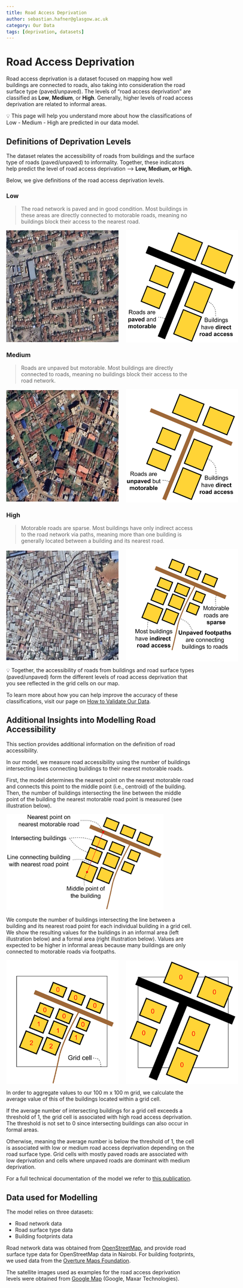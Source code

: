 ```yaml
---
title: Road Access Deprivation
author: sebastian.hafner@glasgow.ac.uk
category: Our Data
tags: [deprivation, datasets]  
---
```


# Road Access Deprivation

Road access deprivation is a dataset focused on mapping how well buildings are connected to roads, also taking into consideration the road surface type (paved/unpaved). The levels of “road access deprivation” are classified as **Low**, **Medium**, or **High**. Generally, higher levels of road access deprivation are related to informal areas.

<aside>
💡 This page will help you understand more about how the classifications of Low - Medium - High are predicted in our data model.
</aside>

## Definitions of Deprivation Levels

The dataset relates the accessibility of roads from buildings and the surface type of roads (paved/unpaved) to informality.
Together, these indicators help predict the level of road access deprivation —> **Low, Medium, or High.**

Below, we give definitions of the road access deprivation levels.


### Low
<blockquote > The road network is paved and in good condition. Most buildings in these areas are directly connected to motorable roads, meaning no buildings block their access to the nearest road. </blockquote>
<div style="display: flex; justify-content: left; align-items: center; gap: 20px;">
    <img src="image-examples/low-road-access-deprivation-satellite.png" alt="satellite-low" width="300"/>
    <img src="image-examples/low-road-access-deprivation-illustration.png" alt="illustration-low" width="300"/>
</div>

### Medium
<blockquote> Roads are unpaved but motorable. Most buildings are directly connected to roads, meaning no buildings block their access to the road network. </blockquote>
<div style="display: flex; justify-content: left; align-items: center; gap: 20px;">
    <img src="image-examples/medium-road-access-deprivation-satellite.png" alt="satellite-medium" width="300"/>
    <img src="image-examples/medium-road-access-deprivation-illustration.png" alt="illustration-medium" width="300"/>
</div>

### High
<blockquote > Motorable roads are sparse. Most buildings have only indirect access to the road network via paths, meaning more than one building is generally located between a building and its nearest road. </blockquote>
<div style="display: flex; justify-content: left; align-items: center; gap: 20px;">
    <img src="image-examples/high-road-access-deprivation-satellite.png" alt="satellite-high" width="300"/>
    <img src="image-examples/high-road-access-deprivation-illustration.png" alt="illustration-high" width="300"/>
</div>
<aside>

💡 Together, the accessibility of roads from buildings and road surface types (paved/unpaved) form the different levels of road access deprivation that you see reflected in the grid cells on our map. 

To learn more about how you can help improve the accuracy of these classifications, visit our page on [How to Validate Our Data](/docs/using-the-map/how-to-validate-our-data).

## Additional Insights into Modelling Road Accessibility

This section provides additional information on the definition of road accessibility.

In our model, we measure road accessibility using the number of buildings intersecting lines connecting buildings to their nearest motorable roads.

First, the model determines the nearest point on the nearest motorable road and connects this point to the middle point (i.e., centroid) of the building. Then, the number of buildings intersecting the line between the middle point of the building the nearest motorable road point is measured (see illustration below).

<img src="image-examples/road-accessibility-insights-elements.png" alt="accessibility-elements" width="420"/>

We compute the number of buildings intersecting the line between a building and its nearest road point for each individual building in a grid cell. We show the resulting values for the buildings in an informal area (left illustration below) and a formal area (right illustration below). Values are expected to be higher in informal areas because many buildings are only connected to motorable roads via footpaths.

<div style="display: flex; justify-content: left; align-items: center; gap: 20px;">
    <img src="image-examples/road-accessibility-insights-informal-metric.png" alt="metric-informal" width="300"/>
    <img src="image-examples/road-accessibility-insights-formal-metric.png" alt="metric-formal" width="300"/>
</div>

In order to aggregate values to our 100 m x 100 m grid, we calculate the average value of this of the buildings located within a grid cell.

If the average number of intersecting buildings for a grid cell exceeds a threshold of 1, the grid cell is associated with high road access deprivation. The threshold is not set to 0 since intersecting buildings can also occur in formal areas.

Otherwise, meaning the average number is below the threshold of 1, the cell is associated with low or medium road access deprivation depending on the road surface type. Grid cells with mostly paved roads are associated with low deprivation and cells where unpaved roads are dominant with medium deprivation.

For a full technical documentation of the model we refer to [this publication]().

## Data used for Modelling

The model relies on three datasets:
- Road network data
- Road surface type data
- Building footprints data

Road network data was obtained from [OpenStreetMap](https://www.openstreetmap.org/), and []() provide road surface type data for OpenStreetMap data in Nairobi. For building footprints, we used data from the [Overture Maps Foundation](https://overturemaps.org/).

The satellite images used as examples for the road access deprivation levels were obtained from [Google Map](https://www.google.com/maps) (Google, Maxar Technologies).


</aside>